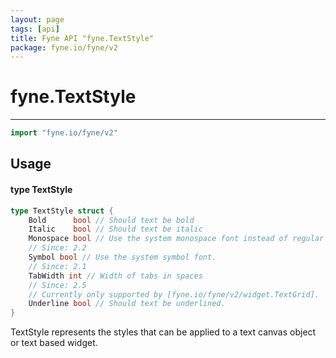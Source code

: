 ```yaml
---
layout: page
tags: [api]
title: Fyne API "fyne.TextStyle"
package: fyne.io/fyne/v2
---
```


# fyne.TextStyle
---
```go
import "fyne.io/fyne/v2"
```

## Usage

#### type TextStyle

```go
type TextStyle struct {
	Bold      bool // Should text be bold
	Italic    bool // Should text be italic
	Monospace bool // Use the system monospace font instead of regular
	// Since: 2.2
	Symbol bool // Use the system symbol font.
	// Since: 2.1
	TabWidth int // Width of tabs in spaces
	// Since: 2.5
	// Currently only supported by [fyne.io/fyne/v2/widget.TextGrid].
	Underline bool // Should text be underlined.
}
```

TextStyle represents the styles that can be applied to a text canvas object or text based widget.
